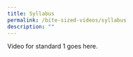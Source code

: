 ```yaml
---
title: Syllabus
permalink: /bite-sized-videos/syllabus
description: ""
---
```


Video for standard 1 goes here.